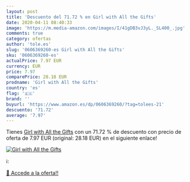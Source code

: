 ```yaml
---
layout: post
title: 'Descuento del 71.72 % en Girl with All the Gifts'
date: 2020-04-11 08:40:33
image: 'https://m.media-amazon.com/images/I/41gDB3vJ3yL._SL400_.jpg'
comments: true
category: ofertas
author: 'tole.es'
slug: '0606369260-es Girl with All the Gifts'
sku: '0606369260-es'
actualPrice: 7.97 EUR
currency: EUR
price: 7.97
comparePrice: 28.18 EUR
prodname: 'Girl with All the Gifts'
country: 'es'
flag: '🇪🇸'
brand: ''
buyurl: 'https://www.amazon.es/dp/0606369260/?tag=tolees-21'
descuento: '71.72'
average: '7.97'
---
```


Tienes [Girl with All the Gifts](https://www.amazon.es/dp/0606369260/?tag=tolees-21) con un 71.72 % de descuento con precio de oferta de 7.97 EUR (original: 28.18 EUR) en el siguiente enlace!

[![Girl with All the Gifts](https://m.media-amazon.com/images/I/41gDB3vJ3yL._SL400_.jpg)](https://www.amazon.es/dp/0606369260/?tag=tolees-21)

ℹ️:


[🛒 Accede a la oferta!!](https://www.amazon.es/dp/0606369260/?tag=tolees-21)
